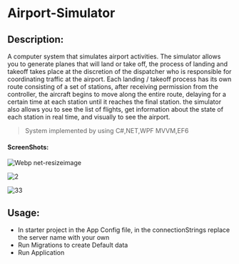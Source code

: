 # Airport-Simulator

## Description:

A computer system that simulates airport activities. The simulator allows you to generate planes that will land or take off, the process of landing and takeoff takes place at the discretion of the dispatcher who is responsible for coordinating traffic at the airport. Each landing / takeoff process has its own route consisting of a set of stations, after receiving permission from the controller, the aircraft begins to move along the entire route, delaying for a certain time at each station until it reaches the final station. the simulator also allows you to see the list of flights, get information about the state of each station in real time, and visually to see the airport.
> System implemented by using C#,NET,WPF MVVM,EF6

#### ScreenShots:

![Webp net-resizeimage](https://user-images.githubusercontent.com/63552702/126034895-9ca7f3d8-28e2-4b16-9d65-62c06a6685bf.png)

![2](https://user-images.githubusercontent.com/63552702/126034920-9455fb79-b9af-443c-887f-bd040f8a541c.png)

![33](https://user-images.githubusercontent.com/63552702/126034940-ba002146-360b-4b8a-b389-acbd3a722026.png)


## Usage:

* In starter project in the App Config file, in the connectionStrings replace the server name with your own
*	Run Migrations to create Default data
* Run Application




